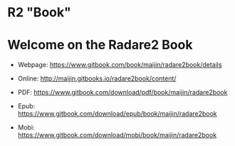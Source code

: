# R2 "Book"

# Welcome on the Radare2 Book

* Webpage: https://www.gitbook.com/book/maijin/radare2book/details


* Online: http://maijin.gitbooks.io/radare2book/content/
* PDF: https://www.gitbook.com/download/pdf/book/maijin/radare2book
* Epub: https://www.gitbook.com/download/epub/book/maijin/radare2book
* Mobi: https://www.gitbook.com/download/mobi/book/maijin/radare2book
